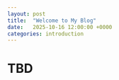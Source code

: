 ```yaml
---
layout: post
title:  "Welcome to My Blog"
date:   2025-10-16 12:00:00 +0000
categories: introduction
---
```


# TBD
